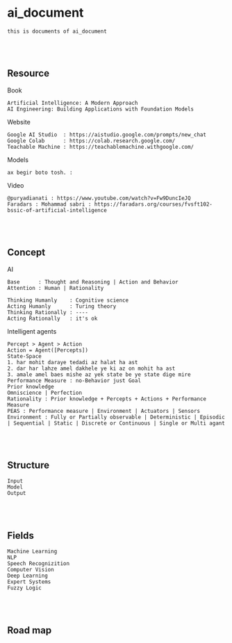 <!--------------------------------------------------------------------------------- Description -->
# ai_document
    this is documents of ai_document

<!--------------------------------------------------------------------------------- Resource -->
<br><br>

## Resource  
<!-------------------------- Book -->
Book
```
Artificial Intelligence: A Modern Approach
AI Engineering: Building Applications with Foundation Models
```
<!-------------------------- Website -->
Website
```
Google AI Studio  : https://aistudio.google.com/prompts/new_chat
Google Colab      : https://colab.research.google.com/
Teachable Machine : https://teachablemachine.withgoogle.com/
```
<!-------------------------- Models -->
Models
```
ax begir boto tosh. : 
```
<!-------------------------- Video -->
Video
```
@puryadianati : https://www.youtube.com/watch?v=Fw9DuncIeJQ
Faradars : Mohammad sabri : https://faradars.org/courses/fvsft102-bssic-of-artificial-intelligence
```

<!--------------------------------------------------------------------------------- Concept -->
<br><br>

## Concept
<!-------------------------- AI -->
AI
```
Base      : Thought and Reasoning | Action and Behavior
Attention : Human | Rationality
```
```
Thinking Humanly    : Cognitive science
Acting Humanly      : Turing theory
Thinking Rationally : ----
Acting Rationally   : it's ok
```
<!-------------------------- Intelligent agents -->
Intelligent agents
```
Percept > Agent > Action
Action = Agent([Percepts])
State-Space
1. har mohit daraye tedadi az halat ha ast
2. dar har lahze amel dakhele ye ki az on mohit ha ast
3. amale amel baes mishe az yek state be ye state dige mire
Performance Measure : no-Behavior just Goal 
Prior knowledge
Omniscience | Perfection
Rationality : Prior knowledge + Percepts + Actions + Performance Measure
PEAS : Performance measure | Environment | Actuators | Sensors
Environment : Fully or Partially observable | Deterministic | Episodic | Sequential | Static | Discrete or Continuous | Single or Multi agant 
```


<!--------------------------------------------------------------------------------- Structure -->
<br><br>

## Structure
```
Input 
Model
Output
```

<!--------------------------------------------------------------------------------- Fields -->
<br><br>

## Fields
```
Machine Learning
NLP
Speech Recognizition
Computer Vision
Deep Learning
Expert Systems
Fuzzy Logic
```



<!--------------------------------------------------------------------------------- Road map -->
<br><br>

## Road map









